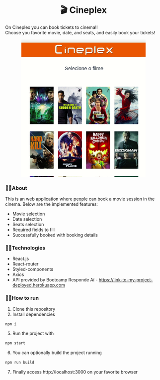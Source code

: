 <h1 align="center">🎬 Cineplex</h1>

On Cineplex you can book tickets to cinema!! <br/>
Choose you favorite movie, date, and seats, and easily book your tickets!

<p align="center"><img width="400px" src="/assets/cineplex.gif" /></p>


### 🔸🔸About

This is an web application where people can book a movie session in the cinema. Below are the implemented features:

- Movie selection
- Date selection
- Seats selection
- Required fields to fill
- Successfully booked with booking details

### 🔸🔸Technologies
- React.js
- React-router
- Styled-components
- Axios
- API provided by Bootcamp Responde Aí  -  https://link-to-my-project-deployed.herokuapp.com

### 🔸🔸How to run

1. Clone this repository
2. Install dependencies
```bash
npm i
```
5. Run the project with
```bash
npm start
```
6. You can optionally build the project running
```bash
npm run build
```
7. Finally access http://localhost:3000 on your favorite browser 
